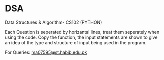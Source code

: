 # DSA
Data Structures &amp; Algorithm- CS102 (PYTHON) 

Each Question is seperated by horizantal lines, treat them seperately when using the code. Copy the function, the input statements are shown to give an idea of the type and structure of input being used in the program.

For Queries: ma07595@st.habib.edu.pk

